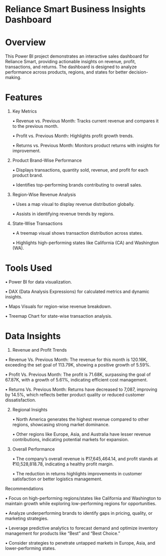 # Reliance Smart Business Insights Dashboard

# **Overview**

This Power BI project demonstrates an interactive sales dashboard for Reliance Smart, providing actionable insights on revenue, profit, transactions, and returns. The dashboard is designed to analyze performance across products, regions, and states for better decision-making.

# **Features**

1.	Key Metrics
	
	•	Revenue vs. Previous Month: Tracks current revenue and compares it to the previous month.

	•	Profit vs. Previous Month: Highlights profit growth trends.

	•	Returns vs. Previous Month: Monitors product returns with insights for improvement.

2.	Product Brand-Wise Performance
	
	•	Displays transactions, quantity sold, revenue, and profit for each product brand.

	•	Identifies top-performing brands contributing to overall sales.

3.	Region-Wise Revenue Analysis
	
	•	Uses a map visual to display revenue distribution globally.

	•	Assists in identifying revenue trends by regions.

5.	State-Wise Transactions

	•	A treemap visual shows transaction distribution across states.

	•	Highlights high-performing states like California (CA) and Washington (WA).

# **Tools Used**
•	Power BI for data visualization.

•	DAX (Data Analysis Expressions) for calculated metrics and dynamic insights.

•	Maps Visuals for region-wise revenue breakdown.

•	Treemap Chart for state-wise transaction analysis.
# **Data Insights**
1. Revenue and Profit Trends

•	Revenue Vs. Previous Month: The revenue for this month is 120.16K, exceeding the set goal of 113.79K, showing a positive growth of 5.59%.

•	Profit Vs. Previous Month: The profit is 71.68K, surpassing the goal of 67.87K, with a growth of 5.61%, indicating efficient cost management.

•	Returns Vs. Previous Month: Returns have decreased to 7,087, improving by 14.5%, which reflects better product quality or reduced customer dissatisfaction.

2. Regional Insights
   
	•	North America generates the highest revenue compared to other regions, showcasing strong market dominance.

	•	Other regions like Europe, Asia, and Australia have lesser revenue contributions, indicating potential markets for expansion.

3. Overall Performance
   
	•	The company’s overall revenue is ₹17,645,464.14, and profit stands at ₹10,528,818.78, indicating a healthy profit margin.

	•	The reduction in returns highlights improvements in customer satisfaction or better logistics management.

Recommendations

•	Focus on high-performing regions/states like California and Washington to maintain growth while exploring low-performing regions for opportunities.

•	Analyze underperforming brands to identify gaps in pricing, quality, or marketing strategies.

•	Leverage predictive analytics to forecast demand and optimize inventory management for products like “Best” and “Best Choice.”

•	Consider strategies to penetrate untapped markets in Europe, Asia, and lower-performing states.


